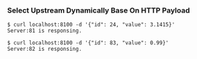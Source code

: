 ### Select Upstream Dynamically Base On HTTP Payload

```
$ curl localhost:8100 -d '{"id": 24, "value": 3.1415}'
Server:81 is responsing.

$ curl localhost:8100 -d '{"id": 83, "value": 0.99}'
Server:82 is responsing.

```

